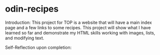 # odin-recipes
Introduction: This project for TOP is a website that will have a main index page and a few links to some recipes. This project will show what I have learned so far and demonstrate my HTML skills working with images, lists, and modifying text.

Self-Reflection upon completion: